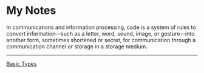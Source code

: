 # My Notes

In communications and information processing, code is a system of rules to convert information—such as a letter, word, sound, image, or gesture—into another form, sometimes shortened or secret, for communication through a communication channel or storage in a storage medium.

---

[Basic Types](My%20Notes%201b2aeacbb29981b4ba57cb1cbb59a4a1/Basic%20Types%201b2aeacbb29981409f1df463f0d13572.md)